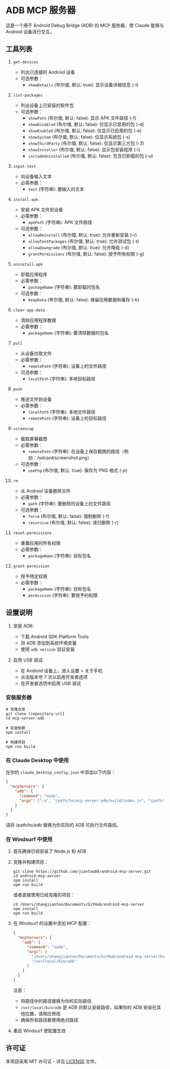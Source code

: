# ADB MCP 服务器

这是一个用于 Android Debug Bridge (ADB) 的 MCP 服务器，使 Claude 能够与 Android 设备进行交互。

## 工具列表

1. `get-devices`

   - 列出已连接的 Android 设备
   - 可选参数：
     - `showDetails` (布尔值, 默认: true): 显示设备详细信息 (-l)

2. `list-packages`

   - 列出设备上已安装的软件包
   - 可选参数：
     - `showPath` (布尔值, 默认: false): 显示 APK 文件路径 (-f)
     - `showDisabled` (布尔值, 默认: false): 仅显示已禁用的包 (-d)
     - `showEnabled` (布尔值, 默认: false): 仅显示已启用的包 (-e)
     - `showSystem` (布尔值, 默认: false): 仅显示系统包 (-s)
     - `showThirdParty` (布尔值, 默认: false): 仅显示第三方包 (-3)
     - `showInstaller` (布尔值, 默认: false): 显示包安装程序 (-i)
     - `includeUninstalled` (布尔值, 默认: false): 包含已卸载的包 (-u)

3. `input-text`

   - 向设备输入文本
   - 必需参数：
     - `text` (字符串): 要输入的文本

4. `install-apk`

   - 安装 APK 文件到设备
   - 必需参数：
     - `apkPath` (字符串): APK 文件路径
   - 可选参数：
     - `allowReinstall` (布尔值, 默认: true): 允许重新安装 (-r)
     - `allowTestPackages` (布尔值, 默认: true): 允许测试包 (-t)
     - `allowDowngrade` (布尔值, 默认: true): 允许降级 (-d)
     - `grantPermissions` (布尔值, 默认: false): 授予所有权限 (-g)

5. `uninstall-apk`

   - 卸载应用程序
   - 必需参数：
     - `packageName` (字符串): 要卸载的包名
   - 可选参数：
     - `keepData` (布尔值, 默认: false): 保留应用数据和缓存 (-k)

6. `clear-app-data`

   - 清除应用程序数据
   - 必需参数：
     - `packageName` (字符串): 要清除数据的包名

7. `pull`

   - 从设备拉取文件
   - 必需参数：
     - `remotePath` (字符串): 设备上的文件路径
   - 可选参数：
     - `localPath` (字符串): 本地目标路径

8. `push`

   - 推送文件到设备
   - 必需参数：
     - `localPath` (字符串): 本地文件路径
     - `remotePath` (字符串): 设备上的目标路径

9. `screencap`

   - 截取屏幕截图
   - 必需参数：
     - `remotePath` (字符串): 在设备上保存截图的路径（例如：/sdcard/screenshot.png）
   - 可选参数：
     - `usePng` (布尔值, 默认: true): 保存为 PNG 格式 (-p)

10. `rm`

    - 从 Android 设备删除文件
    - 必需参数：
      - `path` (字符串): 要删除的设备上的文件路径
    - 可选参数：
      - `force` (布尔值, 默认: false): 强制删除 (-f)
      - `recursive` (布尔值, 默认: false): 递归删除 (-r)

11. `reset-permissions`

    - 重置应用的所有权限
    - 必需参数：
      - `packageName` (字符串): 目标包名

12. `grant-permission`
    - 授予特定权限
    - 必需参数：
      - `packageName` (字符串): 目标包名
      - `permission` (字符串): 要授予的权限

## 设置说明

1. 安装 ADB:

   - 下载 Android SDK Platform Tools
   - 将 ADB 添加到系统环境变量
   - 使用 `adb version` 验证安装

2. 启用 USB 调试:
   - 在 Android 设备上，进入设置 > 关于手机
   - 点击版本号 7 次以启用开发者选项
   - 在开发者选项中启用 USB 调试

### 安装服务器

```shell
# 克隆仓库
git clone [repository-url]
cd mcp-server-adb

# 安装依赖
npm install

# 构建项目
npm run build
```

### 在 Claude Desktop 中使用

在你的 `claude_desktop_config.json` 中添加以下内容：

```json
{
  "mcpServers": {
    "adb": {
      "command": "node",
      "args": ["-y", "/path/to/mcp-server-adb/build/index.js", "/path/to/adb"]
    }
  }
}
```

请将 /path/to/adb 替换为你实际的 ADB 可执行文件路径。

### 在 Windsurf 中使用

1. 首先确保已经安装了 Node.js 和 ADB

2. 克隆并构建项目：
   ```shell
   git clone https://github.com/jiantao88/android-mcp-server.git
   cd android-mcp-server
   npm install
   npm run build
   ```

   或者直接使用已经克隆的项目：
   ```shell
   cd /Users/zhangjiantao/Documents/GitHub/android-mcp-server
   npm install
   npm run build
   ```

3. 在 Windsurf 的设置中添加 MCP 配置：
   ```json
   {
     "mcpServers": {
       "adb": {
         "command": "node",
         "args": [
           "/Users/zhangjiantao/Documents/GitHub/android-mcp-server/build/index.js",
           "/usr/local/bin/adb"
         ]
       }
     }
   }
   ```

   注意：
   - 将路径中的路径替换为你的实际路径
   - `/usr/local/bin/adb` 是 ADB 的默认安装路径，如果你的 ADB 安装在其他位置，请相应修改
   - 确保所有路径都使用绝对路径

4. 重启 Windsurf 使配置生效

## 许可证

本项目采用 MIT 许可证 - 详见 [LICENSE](./LICENSE) 文件。

